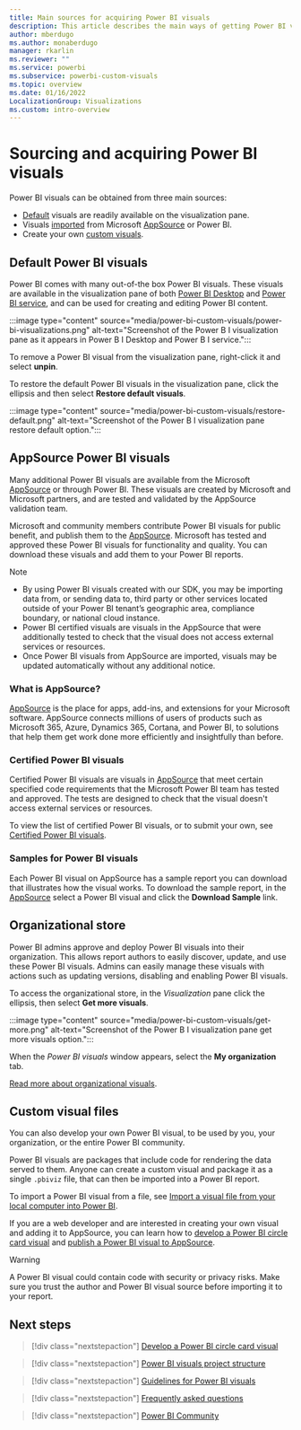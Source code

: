 ```yaml
---
title: Main sources for acquiring Power BI visuals
description: This article describes the main ways of getting Power BI visuals.
author: mberdugo
ms.author: monaberdugo
manager: rkarlin
ms.reviewer: ""
ms.service: powerbi
ms.subservice: powerbi-custom-visuals
ms.topic: overview
ms.date: 01/16/2022
LocalizationGroup: Visualizations
ms.custom: intro-overview
---
```


# Sourcing and acquiring Power BI visuals

Power BI visuals can be obtained from three main sources:

* [Default](#default-power-bi-visuals) visuals are readily available on the visualization pane.
* Visuals [imported](#appsource-power-bi-visuals) from Microsoft [AppSource](https://appsource.microsoft.com/marketplace/apps?page=1&product=power-bi-visuals) or Power BI.
* Create your own [custom visuals](#custom-visual-files).

## Default Power BI visuals

Power BI comes with many out-of-the box Power BI visuals. These visuals are available in the visualization pane of both [Power BI Desktop](https://powerbi.microsoft.com/desktop/) and [Power BI service](https://app.powerbi.com), and can be used for creating and editing Power BI content.

:::image type="content" source="media/power-bi-custom-visuals/power-bi-visualizations.png" alt-text="Screenshot of the Power B I visualization pane as it appears in Power B I Desktop and Power B I service.":::

To remove a Power BI visual from the visualization pane, right-click it and select **unpin**.

To restore the default Power BI visuals in the visualization pane, click the ellipsis and then select **Restore default visuals**.

:::image type="content" source="media/power-bi-custom-visuals/restore-default.png" alt-text="Screenshot of the Power B I visualization pane restore default option.":::

## AppSource Power BI visuals

Many additional Power BI visuals are available from the Microsoft [AppSource](https://appsource.microsoft.com/marketplace/apps?page=1&product=power-bi-visuals) or through Power BI. These visuals are created by Microsoft and Microsoft partners, and are tested and validated by the AppSource validation team.

Microsoft and community members contribute Power BI visuals for public benefit, and publish them to the [AppSource](https://appsource.microsoft.com/marketplace/apps?product=power-bi-visuals). Microsoft has tested and approved these Power BI visuals for functionality and quality. You can download these visuals and add them to your Power BI reports.

>[!NOTE]
>
> * By using Power BI visuals created with our SDK, you may be importing data from, or sending data to, third party or other services located outside of your Power BI tenant’s geographic area, compliance boundary, or national cloud instance.
> * Power BI certified visuals are visuals in the AppSource that were additionally tested to check that the visual does not access external services or resources.
> * Once Power BI visuals from AppSource are imported, visuals may be updated automatically without any additional notice.

### What is AppSource?

[AppSource](https://appsource.microsoft.com/marketplace/apps?product=power-bi-visuals) is the place for apps, add-ins, and extensions for your Microsoft software. AppSource connects millions of users of products such as Microsoft 365, Azure, Dynamics 365, Cortana, and Power BI, to solutions that help them get work done more efficiently and insightfully than before.

### Certified Power BI visuals

Certified Power BI visuals are visuals in [AppSource](https://appsource.microsoft.com/marketplace/apps?page=1&product=power-bi-visuals) that meet certain specified code requirements that the Microsoft Power BI team has tested and approved. The tests are designed to check that the visual doesn't access external services or resources.

To view the list of certified Power BI visuals, or to submit your own, see [Certified Power BI visuals](power-bi-custom-visuals-certified.md).

### Samples for Power BI visuals

Each Power BI visual on AppSource has a sample report you can download that illustrates how the visual works. To download the sample report, in the [AppSource](https://appsource.microsoft.com/marketplace/apps?page=1&product=power-bi-visuals) select a Power BI visual and click the **Download Sample** link.

## Organizational store

Power BI admins approve and deploy Power BI visuals into their organization. This allows report authors to easily discover, update, and use these Power BI visuals. Admins can easily manage these visuals with actions such as updating versions, disabling and enabling Power BI visuals.

To access the organizational store, in the *Visualization* pane click the ellipsis, then select **Get more visuals**.

:::image type="content" source="media/power-bi-custom-visuals/get-more.png" alt-text="Screenshot of the Power B I visualization pane get more visuals option.":::

When the *Power BI visuals* window appears, select the **My organization** tab.

[Read more about organizational visuals](power-bi-custom-visuals-organization.md).

## Custom visual files

You can also develop your own Power BI visual, to be used by you, your organization, or the entire Power BI community.

Power BI visuals are packages that include code for rendering the data served to them. Anyone can create a custom visual and package it as a single `.pbiviz` file, that can then be imported into a Power BI report.

To import a Power BI visual from a file, see [Import a visual file from your local computer into Power BI](import-visual.md#import-a-visual-file-from-your-local-computer-into-power-bi).

If you are a web developer and are interested in creating your own visual and adding it to AppSource, you can learn how to [develop a Power BI circle card visual](develop-circle-card.md) and [publish a Power BI visual to AppSource](office-store.md).

> [!WARNING]
> A Power BI visual could contain code with security or privacy risks. Make sure you trust the author and Power BI visual source before importing it to your report.

## Next steps

>[!div class="nextstepaction"]
>[Develop a Power BI circle card visual](develop-circle-card.md)

>[!div class="nextstepaction"]
>[Power BI visuals project structure](visual-project-structure.md)

>[!div class="nextstepaction"]
>[Guidelines for Power BI visuals](guidelines-powerbi-visuals.md)

>[!div class="nextstepaction"]
>[Frequently asked questions](power-bi-custom-visuals-faq.yml)

>[!div class="nextstepaction"]
>[Power BI Community](https://community.powerbi.com/)
